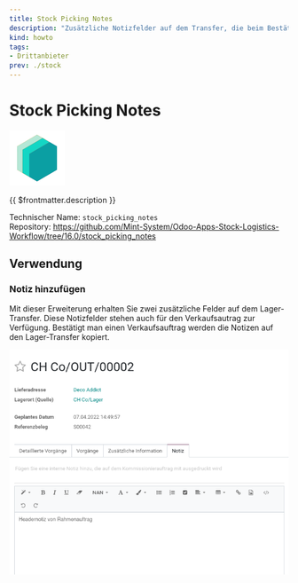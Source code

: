 ```yaml
---
title: Stock Picking Notes
description: "Zusätzliche Notizfelder auf dem Transfer, die beim Bestätigen eines Verkaufsauftrags kopiert werden."
kind: howto
tags:
- Drittanbieter
prev: ./stock
---
```

# Stock Picking Notes
![icon_oms_box](attachments/icons_odoo_mint_system.png)

{{ $frontmatter.description }}

Technischer Name: `stock_picking_notes`\
Repository: <https://github.com/Mint-System/Odoo-Apps-Stock-Logistics-Workflow/tree/16.0/stock_picking_notes>

## Verwendung

### Notiz hinzufügen

Mit dieser Erweiterung erhalten Sie zwei zusätzliche Felder auf dem Lager-Transfer. Diese Notizfelder stehen auch für den Verkaufsautrag zur Verfügung. Bestätigt man einen Verkaufsauftrag werden die Notizen auf den Lager-Transfer kopiert. 

![](attachments/Stock%20Picking%20Notes.png)